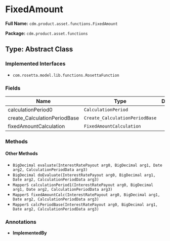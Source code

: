 # FixedAmount

**Full Name:** `cdm.product.asset.functions.FixedAmount`

**Package:** `cdm.product.asset.functions`

## Type: Abstract Class

### Implemented Interfaces

- `com.rosetta.model.lib.functions.RosettaFunction`

### Fields

| Name | Type | Description |
|------|------|-------------|
| calculationPeriod0 | `CalculationPeriod` |  |
| create_CalculationPeriodBase | `Create_CalculationPeriodBase` |  |
| fixedAmountCalculation | `FixedAmountCalculation` |  |

### Methods

#### Other Methods

- `BigDecimal evaluate(InterestRatePayout arg0, BigDecimal arg1, Date arg2, CalculationPeriodData arg3)`
- `BigDecimal doEvaluate(InterestRatePayout arg0, BigDecimal arg1, Date arg2, CalculationPeriodData arg3)`
- `MapperS calculationPeriod1(InterestRatePayout arg0, BigDecimal arg1, Date arg2, CalculationPeriodData arg3)`
- `MapperS fixedAmountCalc(InterestRatePayout arg0, BigDecimal arg1, Date arg2, CalculationPeriodData arg3)`
- `MapperS calcPeriodBase(InterestRatePayout arg0, BigDecimal arg1, Date arg2, CalculationPeriodData arg3)`

### Annotations

- **ImplementedBy**

